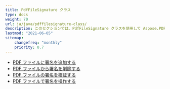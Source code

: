 ```yaml
---
title: PdfFileSignature クラス
type: docs
weight: 70
url: ja/java/pdffilesignature-class/
description: このセクションでは、PdfFileSignature クラスを使用して Aspose.PDF Facades を操作する方法について説明します。
lastmod: "2021-06-05"
sitemap:
    changefreq: "monthly"
    priority: 0.7
---
```


- [PDF ファイルに署名を追加する](/pdf/java/add-signature-in-pdf/)
- [PDF ファイルから署名を削除する](/pdf/java/remove-signature-from-pdf/)
- [PDF ファイルの署名を検証する](/pdf/java/verify-signature-in-pdf/)
- [PDF ファイルで署名を操作する](/pdf/java/add-signature-in-pdf/)